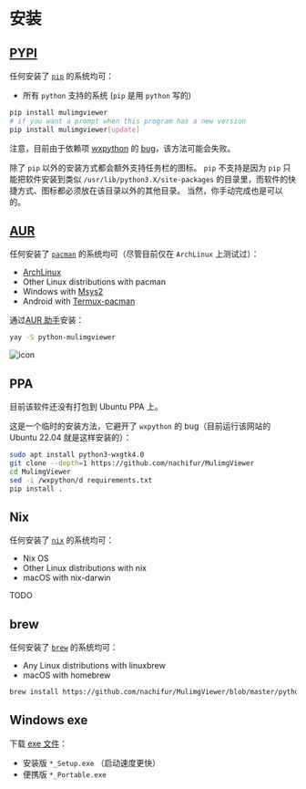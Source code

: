# 安装

## [PYPI](https://pypi.org/project/mulimgviewer/)

任何安装了 [`pip`](https://github.com/pypa/pip) 的系统均可：

- 所有 `python` 支持的系统 (`pip` 是用 `python` 写的)

```sh
pip install mulimgviewer
# if you want a prompt when this program has a new version
pip install mulimgviewer[update]
```

注意，目前由于依赖项 [wxpython](https://github.com/wxWidgets/Phoenix)
的 [bug](https://github.com/wxWidgets/Phoenix/issues/2225)，该方法可能会失败。

除了 `pip` 以外的安装方式都会额外支持任务栏的图标。 `pip` 不支持是因为 `pip`
只能把软件安装到类似 `/usr/lib/python3.X/site-packages`
的目录里，而软件的快捷方式、图标都必须放在该目录以外的其他目录。
当然，你手动完成也是可以的。

## [AUR](https://aur.archlinux.org/packages/python-mulimgviewer)

任何安装了 [`pacman`](https://archlinux.org/pacman/) 的系统均可（尽管目前仅在
`ArchLinux` 上测试过）：

- [ArchLinux](https://archlinux.org/)
- Other Linux distributions with pacman
- Windows with [Msys2](https://www.msys2.org/)
- Android with [Termux-pacman](https://github.com/termux-pacman)

通过[AUR 助手](https://wiki.archlinuxcn.org/wiki/AUR_%E5%8A%A9%E6%89%8B)安装：

```sh
yay -S python-mulimgviewer
```

![icon](https://user-images.githubusercontent.com/32936898/224473440-2088edd7-42e5-45a3-a403-515e2daa019a.jpg)

## PPA

目前该软件还没有打包到 Ubuntu PPA 上。

这是一个临时的安装方法，它避开了 `wxpython` 的 bug（目前运行该网站的 Ubuntu
22.04 就是这样安装的）：

```sh
sudo apt install python3-wxgtk4.0
git clone --depth=1 https://github.com/nachifur/MulimgViewer
cd MulimgViewer
sed -i /wxpython/d requirements.txt
pip install .
```

## Nix

任何安装了 [`nix`](https://github.com/NixOS/nix) 的系统均可：

- Nix OS
- Other Linux distributions with nix
- macOS with nix-darwin

TODO

## brew

任何安装了 [`brew`](https://github.com/Homebrew/brew) 的系统均可：

- Any Linux distributions with linuxbrew
- macOS with homebrew

```sh
brew install https://github.com/nachifur/MulimgViewer/blob/master/python-mulimgviewer.rb
```

## Windows exe

下载 [exe 文件](https://github.com/nachifur/MulimgViewer/releases)：

- 安装版 `*_Setup.exe` （启动速度更快）
- 便携版 `*_Portable.exe`
